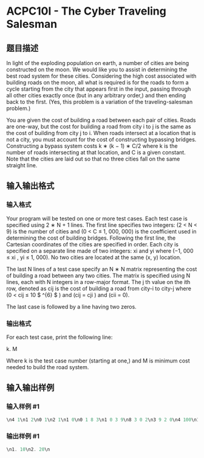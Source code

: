 # ACPC10I - The Cyber Traveling Salesman

## 题目描述

In light of the exploding population on earth, a number of cities are being constructed on the moon. We would like you to assist in determining the best road system for these cities. Considering the high cost associated with building roads on the moon, all what is required is for the roads to form a cycle starting from the city that appears first in the input, passing through all other cities exactly once (but in any arbitrary order,) and then ending back to the first. (Yes, this problem is a variation of the traveling-salesman problem.)

You are given the cost of building a road between each pair of cities. Roads are one-way, but the cost for building a road from city i to j is the same as the cost of building from city j to i. When roads intersect at a location that is not a city, you must account for the cost of constructing bypassing bridges. Constructing a bypass system costs k ∗ (k − 1) ∗ C/2 where k is the number of roads intersecting at that location, and C is a given constant. Note that the cities are laid out so that no three cities fall on the same straight line.

## 输入输出格式

### 输入格式

Your program will be tested on one or more test cases. Each test case is specified using 2 ∗ N + 1 lines. The first line specifies two integers: (2 < N < 9) is the number of cities and (0 < C ≤ 1, 000, 000) is the coefficient used in determining the cost of building bridges. Following the first line, the Cartesian coordinates of the cities are specified in order. Each city is specified on a separate line made of two integers: xi and yi where (−1, 000 ≤ xi , yi ≤ 1, 000). No two cities are located at the same (x, y) location.

The last N lines of a test case specify an N ∗ N matrix representing the cost of building a road between any two cities. The matrix is specified using N lines, each with N integers in a row-major format. The j th value on the ith row, denoted as cij is the cost of building a road from city-i to city-j where (0 < cij ≤ 10 $ ^{6} $ ) and (cij = cji ) and (cii = 0).

The last case is followed by a line having two zeros.

### 输出格式

For each test case, print the following line:

k. M

Where k is the test case number (starting at one,) and M is minimum cost needed to build the road system.

## 输入输出样例

### 输入样例 #1

```cpp
\n4 1\n1 2\n0 1\n2 1\n1 0\n0 1 8 3\n1 0 3 9\n8 3 0 2\n3 9 2 0\n4 100\n1 2\n0 1\n2 1\n1 0\n0 1 8 3\n1 0 3 9\n8 3 0 2\n3 9 2 0\n0 0\n\n
```


### 输出样例 #1

```cpp
\n1. 10\n2. 20\n
```


